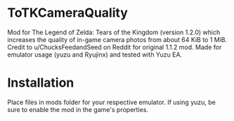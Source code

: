 # ToTKCameraQuality

Mod for The Legend of Zelda: Tears of the Kingdom (version 1.2.0) which increases the quality of in-game camera photos from about 64 KiB to 1 MiB. Credit to u/ChucksFeedandSeed on Reddit for original 1.1.2 mod. Made for emulator usage (yuzu and Ryujinx) and tested with Yuzu EA.

# Installation

Place files in mods folder for your respective emulator. If using yuzu, be sure to enable the mod in the game's properties. 
